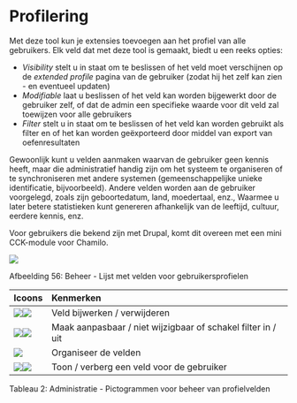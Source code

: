 # Profilering

Met deze tool kun je extensies toevoegen aan het profiel van alle gebruikers. Elk veld dat met deze tool is gemaakt, biedt u een reeks opties:

* _Visibility_ stelt u in staat om te beslissen of het veld moet verschijnen op de _extended profile_ pagina van de gebruiker \(zodat hij het zelf kan zien - en eventueel updaten\)
* _Modifiable_ laat u beslissen of het veld kan worden bijgewerkt door de gebruiker zelf, of dat de admin een specifieke waarde voor dit veld zal toewijzen voor alle gebruikers
* _Filter_ stelt u in staat om te beslissen of het veld kan worden gebruikt als filter en of het kan worden geëxporteerd door middel van export van oefenresultaten

Gewoonlijk kunt u velden aanmaken waarvan de gebruiker geen kennis heeft, maar die administratief handig zijn om het systeem te organiseren of te synchroniseren met andere systemen \(gemeenschappelijke unieke identificatie, bijvoorbeeld\). Andere velden worden aan de gebruiker voorgelegd, zoals zijn geboortedatum, land, moedertaal, enz., Waarmee u later betere statistieken kunt genereren afhankelijk van de leeftijd, cultuur, eerdere kennis, enz.

Voor gebruikers die bekend zijn met Drupal, komt dit overeen met een mini CCK-module voor Chamilo.

![](../../.gitbook/assets/profil%20%281%29.png)

Afbeelding 56: Beheer - Lijst met velden voor gebruikersprofielen

| Icoons | Kenmerken |
| :--- | :--- |
| ![](../../.gitbook/assets/graficos26.png)![](../../.gitbook/assets/graficos27.png) | Veld bijwerken / verwijderen |
| ![](../../.gitbook/assets/images54%20%281%29.png)![](../../.gitbook/assets/images55%20%281%29.png) | Maak aanpasbaar / niet wijzigbaar of schakel filter in / uit |
| ![](../../.gitbook/assets/images56%20%281%29.png) | Organiseer de velden |
| ![](../../.gitbook/assets/images57%20%281%29.png)![](../../.gitbook/assets/images58%20%281%29.png) | Toon / verberg een veld voor de gebruiker |

Tableau 2: Administratie - Pictogrammen voor beheer van profielvelden

